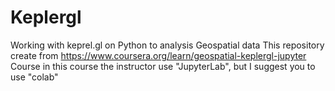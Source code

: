 # Keplergl
Working with keprel.gl on Python to analysis Geospatial data
This repository create from https://www.coursera.org/learn/geospatial-keplergl-jupyter Course
in this course the instructor use "JupyterLab", but I suggest you to use "colab"
